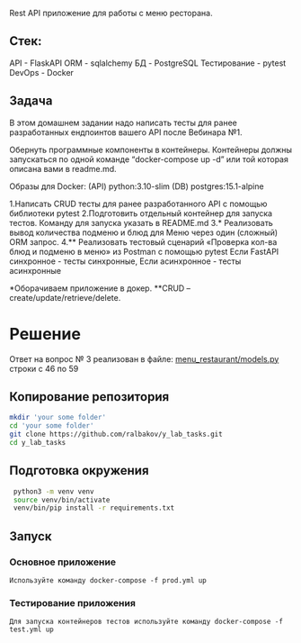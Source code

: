 Rest API приложение для работы с меню ресторана. 
## Стек: 
API - FlaskAPI
ORM - sqlalchemy
БД - PostgreSQL
Тестирование - pytest
DevOps - Docker
## Задача
В этом домашнем задании надо написать тесты для ранее разработанных ендпоинтов вашего API после Вебинара №1.

Обернуть программные компоненты в контейнеры. Контейнеры должны запускаться по одной команде “docker-compose up -d” или той которая описана вами в readme.md.

Образы для Docker:
(API) python:3.10-slim
(DB) postgres:15.1-alpine

1.Написать CRUD тесты для ранее разработанного API с помощью библиотеки pytest
2.Подготовить отдельный контейнер для запуска тестов. Команду для запуска указать в README.md
3.* Реализовать вывод количества подменю и блюд для Меню через один (сложный) ORM запрос.
4.** Реализовать тестовый сценарий «Проверка кол-ва блюд и подменю в меню» из Postman с помощью pytest
Если FastAPI синхронное - тесты синхронные, Если асинхронное - тесты асинхронные

*Оборачиваем приложение в докер.
**CRUD – create/update/retrieve/delete.

# Решение

Ответ на вопрос № 3 реализован в файле: [menu_restaurant/models.py](https://github.com/ralbakov/y_lab_tasks/blob/main/menu_restaurant/models.py) строки с 46 по 59


## Копирование репозитория
```bash
mkdir 'your some folder'
cd 'your some folder'
git clone https://github.com/ralbakov/y_lab_tasks.git
cd y_lab_tasks
```
## Подготовка окружения
```bash
 python3 -m venv venv
 source venv/bin/activate
 venv/bin/pip install -r requirements.txt 
```
## Запуск
### Основное приложение
```
Используйте команду docker-compose -f prod.yml up
```
### Тестирование приложения
```
Для запуска контейнеров тестов используйте команду docker-compose -f test.yml up
```

